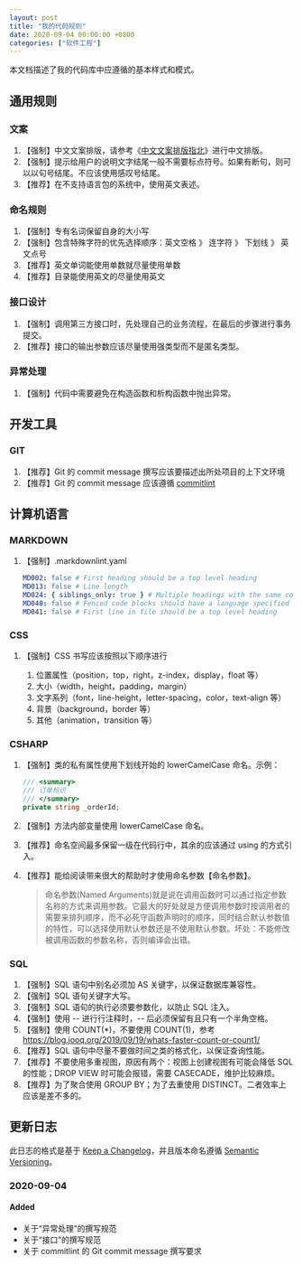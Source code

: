 ```yaml
---
layout: post
title: "我的代码规则"
date: 2020-09-04 00:00:00 +0800
categories: ["软件工程"]
---
```


本文档描述了我的代码库中应遵循的基本样式和模式。

## 通用规则

### 文案

1. 【强制】中文文案排版，请参考《[中文文案排版指北](https://github.com/mzlogin/chinese-copywriting-guidelines)》进行中文排版。
1. 【强制】提示给用户的说明文字结尾一般不需要标点符号。如果有断句，则可以以句号结尾。不应该使用感叹号结尾。
1. 【推荐】在不支持语言包的系统中，使用英文表述。

### 命名规则

1. 【强制】专有名词保留自身的大小写
1. 【强制】包含特殊字符的优先选择顺序：英文空格 》 连字符 》 下划线 》 英文点号
1. 【推荐】英文单词能使用单数就尽量使用单数
1. 【推荐】目录能使用英文的尽量使用英文

### 接口设计

1. 【强制】调用第三方接口时，先处理自己的业务流程，在最后的步骤进行事务提交。
1. 【推荐】接口的输出参数应该尽量使用强类型而不是匿名类型。

### 异常处理

1. 【强制】代码中需要避免在构造函数和析构函数中抛出异常。

## 开发工具

### GIT

1. 【推荐】Git 的 commit message 撰写应该要描述出所处项目的上下文环境
1. 【推荐】Git 的 commit message 应该遵循 [commitlint](https://commitlint.js.org/#/)

## 计算机语言

### MARKDOWN

1. 【强制】.markdownlint.yaml

   ```yml
   MD002: false # First heading should be a top level heading
   MD013: false # Line length
   MD024: { siblings_only: true } # Multiple headings with the same content
   MD040: false # Fenced code blocks should have a language specified
   MD041: false # First line in file should be a top level heading
   ```

### CSS

1. 【强制】CSS 书写应该按照以下顺序进行

   1. 位置属性（position，top，right，z-index，display，float 等）
   1. 大小（width，height，padding，margin）
   1. 文字系列（font，line-height，letter-spacing，color，text-align 等）
   1. 背景（background，border 等）
   1. 其他（animation，transition 等）

### CSHARP

1. 【强制】类的私有属性使用下划线开始的 lowerCamelCase 命名。示例：

   ```c#
   /// <summary>
   /// 订单标识
   /// </summary>
   private string _orderId;
   ```

1. 【强制】方法内部变量使用 lowerCamelCase 命名。
1. 【推荐】命名空间最多保留一级在代码行中，其余的应该通过 using 的方式引入。
1. 【推荐】能给阅读带来很大的帮助时才使用命名参数【命名参数】。
   > 命名参数(Named Arguments)就是说在调用函数时可以通过指定参数名称的方式来调用参数。它最大的好处就是方便调用参数时按调用者的需要来排列顺序，而不必死守函数声明时的顺序，同时结合默认参数值的特性，可以选择使用默认参数还是不使用默认参数。坏处：不能修改被调用函数的参数名称，否则编译会出错。

### SQL

1. 【强制】SQL 语句中别名必须加 AS 关键字，以保证数据库兼容性。
1. 【强制】SQL 语句关键字大写。
1. 【强制】SQL 语句的执行必须要参数化，以防止 SQL 注入。
1. 【强制】使用 -- 进行行注释时，-- 后必须保留有且只有一个半角空格。
1. 【强制】使用 COUNT(\*)，不要使用 COUNT(1)，参考 <https://blog.jooq.org/2019/09/19/whats-faster-count-or-count1/>
1. 【推荐】SQL 语句中尽量不要做时间之类的格式化，以保证查询性能。
1. 【推荐】不要使用多重视图，原因有两个：视图上创建视图有可能会降低 SQL 的性能；DROP VIEW 时可能会报错，需要 CASECADE，维护比较麻烦。
1. 【推荐】为了聚合使用 GROUP BY；为了去重使用 DISTINCT。二者效率上应该是差不多的。

## 更新日志

此日志的格式是基于 [Keep a Changelog](https://keepachangelog.com/en/1.0.0/)，并且版本命名遵循 [Semantic Versioning](https://semver.org/spec/v2.0.0.html)。

### 2020-09-04

#### Added

- 关于“异常处理”的撰写规范
- 关于“接口”的撰写规范
- 关于 commitlint 的 Git commit message 撰写要求
